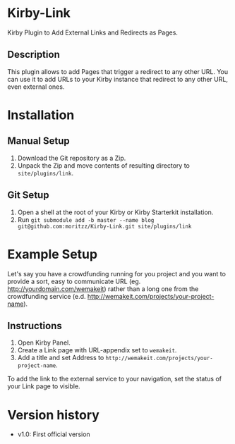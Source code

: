 # Kirby-Link

Kirby Plugin to Add External Links and Redirects as Pages.

## Description

This plugin allows to add Pages that trigger a redirect to any other URL. You can use it to add URLs to your Kirby instance that redirect to any other URL, even external ones.

# Installation

## Manual Setup

1. Download the Git repository as a Zip.
2. Unpack the Zip and move contents of resulting directory to `site/plugins/link`.

## Git Setup

1. Open a shell at the root of your Kirby or Kirby Starterkit installation.
2. Run `git submodule add -b master --name blog git@github.com:moritzz/Kirby-Link.git site/plugins/link`

# Example Setup

Let's say you have a crowdfunding running for you project and you want to provide a sort, easy to communicate URL (eg. http://yourdomain.com/wemakeit) rather than a long one from the crowdfunding service (e.d. http://wemakeit.com/projects/your-project-name).

## Instructions

1. Open Kirby Panel.
2. Create a Link page with URL-appendix set to `wemakeit`.
3. Add a title and set Address to `http://wemakeit.com/projects/your-project-name`.

To add the link to the external service to your navigation, set the status of your Link page to visible.

# Version history

- v1.0: First official version
